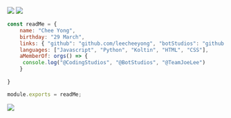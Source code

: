 ![](https://shields.up.railway.app/endpoint?url=https://garden.is-a.dev/v2/discordstatus/785783071244025867)
![](https://shields.up.railway.app/endpoint?url=https://garden.is-a.dev/v2/discordactivity/785783071244025867)
```js
const readMe = {
    name: "Chee Yong",
    birthday: "29 March",
    links: { "github": "github.com/leecheeyong", "botStudios": "github.com/BotStudios" },
    languages: ["Javascript", "Python", "Koltin", "HTML", "CSS"],
    aMemberOf: orgs() => {
     console.log("@CodingStudios", "@BotStudios", "@TeamJoeLee")
    }
    
}

module.exports = readMe;
```
![](https://komarev.com/ghpvc/?username=leecheeyong&color=orange)
